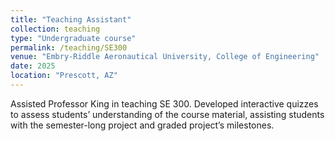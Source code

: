 ```yaml
---
title: "Teaching Assistant"
collection: teaching
type: "Undergraduate course"
permalink: /teaching/SE300
venue: "Embry-Riddle Aeronautical University, College of Engineering"
date: 2025
location: "Prescott, AZ"
---
```


Assisted Professor King in teaching SE 300. Developed interactive quizzes to assess students’ understanding of the course material, assisting students with the semester-long project and graded project’s milestones.

